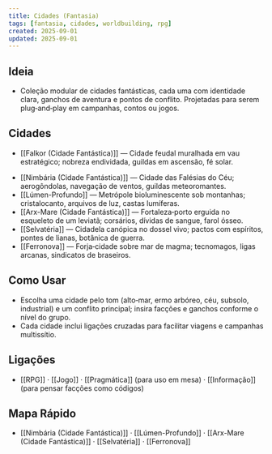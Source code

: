 ```yaml
---
title: Cidades (Fantasia)
tags: [fantasia, cidades, worldbuilding, rpg]
created: 2025-09-01
updated: 2025-09-01
---
```


## Ideia
- Coleção modular de cidades fantásticas, cada uma com identidade clara, ganchos de aventura e pontos de conflito. Projetadas para serem plug‑and‑play em campanhas, contos ou jogos.

## Cidades
* [[Falkor (Cidade Fantástica)]] — Cidade feudal muralhada em vau estratégico; nobreza endividada, guildas em ascensão, fé solar.
- [[Nimbária (Cidade Fantástica)]] — Cidade das Falésias do Céu; aerogôndolas, navegação de ventos, guildas meteoromantes.
- [[Lúmen-Profundo]] — Metrópole bioluminescente sob montanhas; cristalocanto, arquivos de luz, castas lumíferas.
- [[Arx-Mare (Cidade Fantástica)]] — Fortaleza‑porto erguida no esqueleto de um leviatã; corsários, dívidas de sangue, farol ósseo.
- [[Selvatéria]] — Cidadela canópica no dossel vivo; pactos com espíritos, pontes de lianas, botânica de guerra.
- [[Ferronova]] — Forja‑cidade sobre mar de magma; tecnomagos, ligas arcanas, sindicatos de braseiros.

## Como Usar
- Escolha uma cidade pelo tom (alto‑mar, ermo arbóreo, céu, subsolo, industrial) e um conflito principal; insira facções e ganchos conforme o nível do grupo.
- Cada cidade inclui ligações cruzadas para facilitar viagens e campanhas multissítio.

## Ligações
- [[RPG]] · [[Jogo]] · [[Pragmática]] (para uso em mesa) · [[Informação]] (para pensar facções como códigos)

## Mapa Rápido
- [[Nimbária (Cidade Fantástica)]] · [[Lúmen-Profundo]] · [[Arx-Mare (Cidade Fantástica)]] · [[Selvatéria]] · [[Ferronova]]
